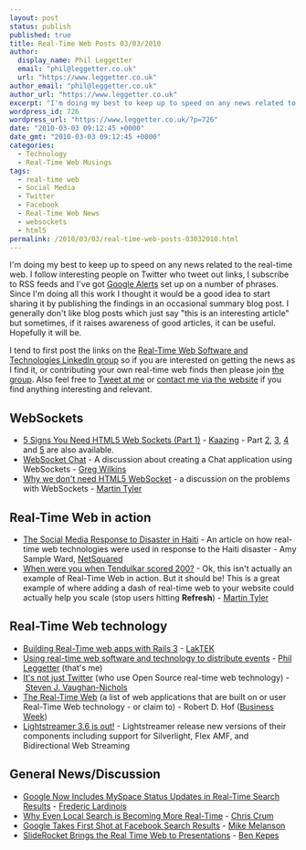 ```yaml
---
layout: post
status: publish
published: true
title: Real-Time Web Posts 03/03/2010
author:
  display_name: Phil Leggetter
  email: "phil@leggetter.co.uk"
  url: "https://www.leggetter.co.uk"
author_email: "phil@leggetter.co.uk"
author_url: "https://www.leggetter.co.uk"
excerpt: "I'm doing my best to keep up to speed on any news related to the real-time web. I follow interesting people on Twitter who tweet out links, I subscribe to RSS feeds and I've got <a href=\"http://www.google.com/alerts\">Google Alerts</a> set up on a number of phrases. Since I'm doing all this work I thought it would be a good idea to start sharing it by publishing the findings in an occasional summary blog post. I generally don't like blog posts which just say \"this is an interesting article\" but sometimes, if it raises awareness of good articles, it can be useful. Hopefully it will be.\r\n\r\nI tend to first post the links on the <a href=\"http://www.linkedin.com/groups?&amp;gid=2578818\">Real-Time Web Software and Technologies LinkedIn group</a> so if you are interested on getting the news as I find it, or contributing your own real-time web finds then please join <a href=\"http://www.linkedin.com/groups?&amp;gid=2578818\">the group</a>. Also feel free to <a href=\"http://twitter.com/leggetter\">Tweet at me</a> or <a href=\"https://www.leggetter.co.uk/contact-me\">contact me via the website</a> if you find anything interesting and relevant.\r\n\r\n"
wordpress_id: 726
wordpress_url: "https://www.leggetter.co.uk/?p=726"
date: "2010-03-03 09:12:45 +0000"
date_gmt: "2010-03-03 09:12:45 +0000"
categories:
  - Technology
  - Real-Time Web Musings
tags:
  - real-time web
  - Social Media
  - Twitter
  - Facebook
  - Real-Time Web News
  - websockets
  - html5
permalink: /2010/03/03/real-time-web-posts-03032010.html
---
```


<p>I'm doing my best to keep up to speed on any news related to the real-time web. I follow interesting people on Twitter who tweet out links, I subscribe to RSS feeds and I've got <a href="http://www.google.com/alerts">Google Alerts</a> set up on a number of phrases. Since I'm doing all this work I thought it would be a good idea to start sharing it by publishing the findings in an occasional summary blog post. I generally don't like blog posts which just say "this is an interesting article" but sometimes, if it raises awareness of good articles, it can be useful. Hopefully it will be.</p>
<p>I tend to first post the links on the <a href="http://www.linkedin.com/groups?&amp;gid=2578818">Real-Time Web Software and Technologies LinkedIn group</a> so if you are interested on getting the news as I find it, or contributing your own real-time web finds then please join <a href="http://www.linkedin.com/groups?&amp;gid=2578818">the group</a>. Also feel free to <a href="http://twitter.com/leggetter">Tweet at me</a> or <a href="/contact-me">contact me via the website</a> if you find anything interesting and relevant.</p>
<p><a id="more"></a><a id="more-726"></a></p>
<h2>WebSockets</h2>
<ul>
<li><a href="http://www.kaazing.com/blog/?p=317">5 Signs You Need HTML5 Web Sockets (Part 1)</a> - <a href="http://www.kaazing.com/">Kaazing</a> - Part <a href="http://www.kaazing.com/blog/?p=327">2</a>, <a href="http://www.kaazing.com/blog/?p=338">3</a>, <a href="http://www.kaazing.com/blog/?p=346">4</a> and <a href="http://www.kaazing.com/blog/?p=352">5</a> are also available.</li>
<li><a href="http://blogs.webtide.com/gregw/entry/websocket_chat">WebSocket Chat</a> - A discussion about creating a Chat application using WebSockets - <a href="http://blogs.webtide.com/gregw/">Greg Wilkins</a></li>
<li><a href="http://blog.caplin.com/2010/03/02/why-we-dont-need-html5-websocket/">Why we don't need HTML5 WebSocket</a> - a discussion on the problems with WebSockets - <a href="http://blog.caplin.com/author/martintcaplincom/">Martin Tyler</a></li>
</ul>
<h2>Real-Time Web in action</h2>
<ul>
<li><a href="http://nten.org/blog/2010/02/17/social-media-response-disaster-haiti">The Social Media Response to Disaster in Haiti</a> - An article on how real-time web technologies were used in response to the Haiti disaster - Amy Sample Ward, <a href="http://www.netsquared.org/">NetSquared</a></li>
<li><a href="http://blog.caplin.com/2010/02/24/when-were-you-when-tendulkar-scored-200/">When were you when Tendulkar scored 200?</a> - Ok, this isn't actually an example of Real-Time Web in action. But it should be! This is a great example of where adding a dash of real-time web to your website could actually help you scale (stop users hitting <strong>Refresh</strong>) - <a href="http://blog.caplin.com/author/martintcaplincom/">Martin Tyler</a></li>
</ul>
<h2>Real-Time Web technology</h2>
<ul>
<li><a href="http://www.web2media.net/laktek/2010/02/16/building-real-time-web-apps-with-rails3/">Building Real-Time web apps with Rails 3</a> - <a href="http://www.web2media.net/laktek/">LakTEK</a></li>
<li><a href="/2010/02/27/using-real-time-web-software-and-technology-to-distribute-events.html">Using real-time web software and technology to distribute events</a> - <a href="https://www.leggetter.co.uk">Phil Leggetter</a> (that's me)</li>
<li><a href="http://blogs.computerworld.com/15612/its_not_just_twitter">It's not just Twitter</a> (who use Open Source real-time web technology) - <a href="http://blogs.computerworld.com/user/137">Steven J. Vaughan-Nichols</a></li>
<li><a href="http://images.businessweek.com/ss/09/08/0806_real_time_web/">The Real-Time Web</a> (a list of web applications that are built on or user Real-Time Web technology - or claim to) - Robert D. Hof (<a href="http://www.businessweek.com/">Business Week</a>)</li>
<li><a href="http://lightstreamer.blogspot.com/2010/02/lightstreamer-36-is-out.html">Lightstreamer 3.6 is out!</a> - Lightstreamer release new versions of their components including support for Silverlight, Flex AMF, and Bidirectional Web Streaming</li>
</ul>
<h2>General News/Discussion</h2>
<ul>
<li><a href="http://www.readwriteweb.com/archives/google_adds_myspace_status_updates_to_real-time_search_results.php">Google Now Includes MySpace Status Updates in Real-Time Search Results</a> - <a href="http://www.readwriteweb.com/archives/author/frederic-lardinois.php">Frederic Lardinois</a></li>
<li><a href="http://www.webpronews.com/topnews/2010/02/24/why-even-local-search-is-becoming-more-real-time">Why Even Local Search is Becoming More Real-Time</a> - <a href="http://www.webpronews.com/user/chris-crum">Chris Crum</a></li>
<li><a href="http://www.readwriteweb.com/archives/google_takes_first_shot_at_facebook_search_results.php">Google Takes First Shot at Facebook Search Results</a> - <a href="http://www.readwriteweb.com/archives/author/mike-melanson-1.php">Mike Melanson</a></li>
<li><a href="http://www.cloudave.com/link/sliderocket-brings-the-real-time-web-to-presentations">SlideRocket Brings the Real Time Web to Presentations</a> - <a href="http://www.cloudave.com/author/Ben-Kepes">Ben Kepes</a></li>
</ul>
